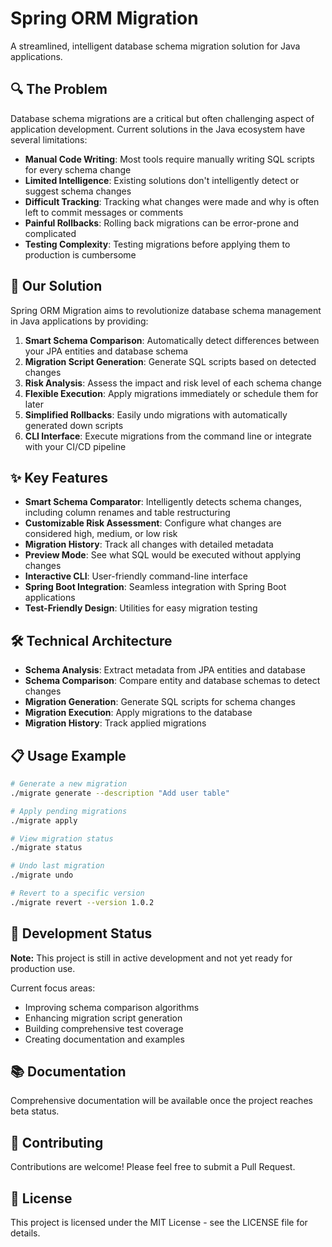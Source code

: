 # Spring ORM Migration

A streamlined, intelligent database schema migration solution for Java applications.

## 🔍 The Problem

Database schema migrations are a critical but often challenging aspect of application development. Current solutions in the Java ecosystem have several limitations:

- **Manual Code Writing**: Most tools require manually writing SQL scripts for every schema change
- **Limited Intelligence**: Existing solutions don't intelligently detect or suggest schema changes
- **Difficult Tracking**: Tracking what changes were made and why is often left to commit messages or comments
- **Painful Rollbacks**: Rolling back migrations can be error-prone and complicated
- **Testing Complexity**: Testing migrations before applying them to production is cumbersome

## 🚀 Our Solution

Spring ORM Migration aims to revolutionize database schema management in Java applications by providing:

1. **Smart Schema Comparison**: Automatically detect differences between your JPA entities and database schema
2. **Migration Script Generation**: Generate SQL scripts based on detected changes
3. **Risk Analysis**: Assess the impact and risk level of each schema change
4. **Flexible Execution**: Apply migrations immediately or schedule them for later
5. **Simplified Rollbacks**: Easily undo migrations with automatically generated down scripts
6. **CLI Interface**: Execute migrations from the command line or integrate with your CI/CD pipeline

## ✨ Key Features

- **Smart Schema Comparator**: Intelligently detects schema changes, including column renames and table restructuring
- **Customizable Risk Assessment**: Configure what changes are considered high, medium, or low risk
- **Migration History**: Track all changes with detailed metadata
- **Preview Mode**: See what SQL would be executed without applying changes
- **Interactive CLI**: User-friendly command-line interface
- **Spring Boot Integration**: Seamless integration with Spring Boot applications
- **Test-Friendly Design**: Utilities for easy migration testing

## 🛠️ Technical Architecture

- **Schema Analysis**: Extract metadata from JPA entities and database
- **Schema Comparison**: Compare entity and database schemas to detect changes
- **Migration Generation**: Generate SQL scripts for schema changes
- **Migration Execution**: Apply migrations to the database
- **Migration History**: Track applied migrations

## 📋 Usage Example

```bash
# Generate a new migration
./migrate generate --description "Add user table"

# Apply pending migrations
./migrate apply

# View migration status
./migrate status

# Undo last migration
./migrate undo

# Revert to a specific version
./migrate revert --version 1.0.2
```

## 🚧 Development Status

**Note:** This project is still in active development and not yet ready for production use.

Current focus areas:

- Improving schema comparison algorithms
- Enhancing migration script generation
- Building comprehensive test coverage
- Creating documentation and examples

## 📚 Documentation

Comprehensive documentation will be available once the project reaches beta status.

## 🤝 Contributing

Contributions are welcome! Please feel free to submit a Pull Request.

## 📄 License

This project is licensed under the MIT License - see the LICENSE file for details.
